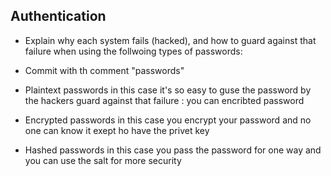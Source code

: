 ## Authentication
- Explain why each system fails (hacked), and how to guard against that failure when using the follwoing types of passwords:
- Commit with th comment "passwords"

- Plaintext passwords
   in this case it's so easy to guse the password by the hackers
   guard against that failure : you can encribted password 
  
- Encrypted passwords
in this case you encrypt your password and no one can know it exept ho have the privet key


- Hashed passwords
 in this case you pass the password for one way 
 and you can use the salt for more security